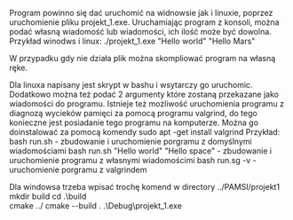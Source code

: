 Program powinno się dać uruchomić na widnowsie jak i linuxie, poprzez uruchomienie pliku projekt_1.exe.
Uruchamiając program z konsoli, można podać własną wiadomość lub wiadomości, ich ilość może być dowolna.
Przykład winodws i linux:
./projekt_1.exe "Hello world" "Hello Mars"

W przypadku gdy nie działa plik można skompliować program na własną ręke.

Dla linuxa napisany jest skrypt w bashu i wsytarczy go uruchomic.
Dodatkowo można też podać 2 argumenty które zostaną przekazane jako wiadomości do programu.
Istnieje też możliwość uruchomienia programu z diagnozą wycieków pamięci za pomocą programu valgrind, 
do tego konieczne jest posiadanie tego programu na komputerze. 
Można go doinstalować za pomocą komendy sudo apt -get install valgrind
Przykład:
bash run.sh - zbudowanie i uruchomienie porgramu z domyślnymi wiadomościami
bash run.sh "Hello world" "Hello space" - zbudowanie i uruchomienie programu z własnymi wiadomościmi
bash run.sg -v - uruchomienie porgramu z valgrindem

Dla windowsa trzeba wpisać trochę komend
w directory ../PAMSI/projekt1
mkdir build
cd .\build\
cmake ../
cmake --build .
.\Debug\projekt_1.exe